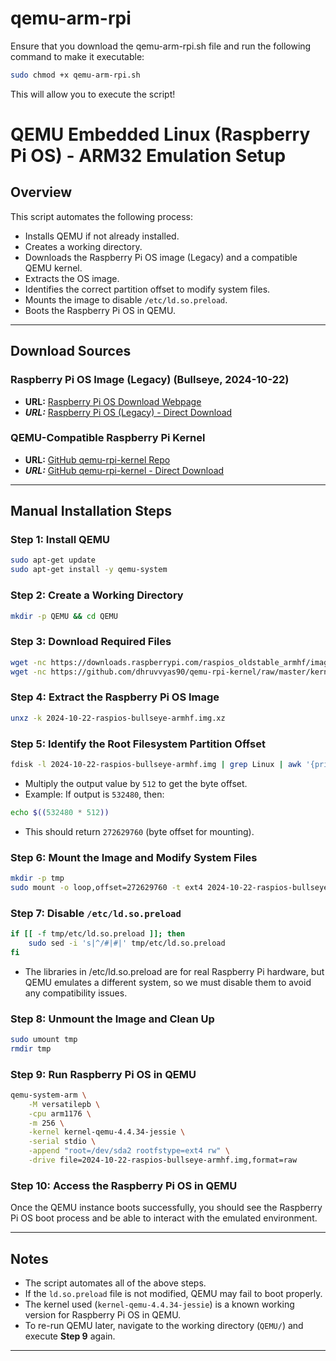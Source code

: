 # qemu-arm-rpi
Ensure that you download the qemu-arm-rpi.sh file and run the following command to make it executable:
```bash
sudo chmod +x qemu-arm-rpi.sh
```
This will allow you to execute the script!

# QEMU Embedded Linux (Raspberry Pi OS) - ARM32 Emulation Setup

## Overview
This script automates the following process:

- Installs QEMU if not already installed.
- Creates a working directory.
- Downloads the Raspberry Pi OS image (Legacy) and a compatible QEMU kernel. 
- Extracts the OS image.
- Identifies the correct partition offset to modify system files.
- Mounts the image to disable `/etc/ld.so.preload`.
- Boots the Raspberry Pi OS in QEMU.

---

## Download Sources

### **Raspberry Pi OS Image (Legacy) (Bullseye, 2024-10-22)**
- **URL:** [Raspberry Pi OS Download Webpage](https://www.raspberrypi.com/software/operating-systems/)
- ***URL:*** [Raspberry Pi OS (Legacy) - Direct Download](https://downloads.raspberrypi.com/raspios_oldstable_armhf/images/raspios_oldstable_armhf-2024-10-28/2024-10-22-raspios-bullseye-armhf.img.xz)

### **QEMU-Compatible Raspberry Pi Kernel**
- **URL:** [GitHub qemu-rpi-kernel Repo](https://github.com/dhruvvyas90/qemu-rpi-kernel)
- ***URL:*** [GitHub qemu-rpi-kernel - Direct Download](https://github.com/dhruvvyas90/qemu-rpi-kernel/raw/master/kernel-qemu-4.4.34-jessie)

---

## Manual Installation Steps

### **Step 1: Install QEMU**
```bash
sudo apt-get update
sudo apt-get install -y qemu-system
```

### **Step 2: Create a Working Directory**
```bash
mkdir -p QEMU && cd QEMU
```

### **Step 3: Download Required Files**
```bash
wget -nc https://downloads.raspberrypi.com/raspios_oldstable_armhf/images/raspios_oldstable_armhf-2024-10-28/2024-10-22-raspios-bullseye-armhf.img.xz
wget -nc https://github.com/dhruvvyas90/qemu-rpi-kernel/raw/master/kernel-qemu-4.4.34-jessie
```

### **Step 4: Extract the Raspberry Pi OS Image**
```bash
unxz -k 2024-10-22-raspios-bullseye-armhf.img.xz
```

### **Step 5: Identify the Root Filesystem Partition Offset**
```bash
fdisk -l 2024-10-22-raspios-bullseye-armhf.img | grep Linux | awk '{print $2}'
```
- Multiply the output value by `512` to get the byte offset.
- Example: If output is `532480`, then:
```bash
echo $((532480 * 512))
```
- This should return `272629760` (byte offset for mounting).

### **Step 6: Mount the Image and Modify System Files**
```bash
mkdir -p tmp
sudo mount -o loop,offset=272629760 -t ext4 2024-10-22-raspios-bullseye-armhf.img tmp
```

### **Step 7: Disable `/etc/ld.so.preload`**
```bash
if [[ -f tmp/etc/ld.so.preload ]]; then
    sudo sed -i 's|^/#|#|' tmp/etc/ld.so.preload
fi
```
* The libraries in /etc/ld.so.preload are for real Raspberry Pi hardware, but QEMU emulates a different system, so we must disable them to avoid any compatibility issues.

### **Step 8: Unmount the Image and Clean Up**
```bash
sudo umount tmp
rmdir tmp
```

### **Step 9: Run Raspberry Pi OS in QEMU**
```bash
qemu-system-arm \
    -M versatilepb \
    -cpu arm1176 \
    -m 256 \
    -kernel kernel-qemu-4.4.34-jessie \
    -serial stdio \
    -append "root=/dev/sda2 rootfstype=ext4 rw" \
    -drive file=2024-10-22-raspios-bullseye-armhf.img,format=raw
```

### **Step 10: Access the Raspberry Pi OS in QEMU**
Once the QEMU instance boots successfully, you should see the Raspberry Pi OS boot process and be able to interact with the emulated environment.

---

## Notes
- The script automates all of the above steps.
- If the `ld.so.preload` file is not modified, QEMU may fail to boot properly.
- The kernel used (`kernel-qemu-4.4.34-jessie`) is a known working version for Raspberry Pi OS in QEMU.
- To re-run QEMU later, navigate to the working directory (`QEMU/`) and execute **Step 9** again.

---



